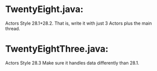 # TwentyEight.java:
Actors Style 28.1+28.2. That is, write it with just 3 Actors plus the main thread.
# TwentyEightThree.java:
Actors Style 28.3 Make sure it handles data differently than 28.1.
